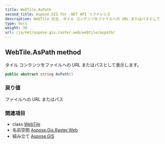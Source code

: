 ```yaml
---
title: WebTile.AsPath
second_title: Aspose.GIS for .NET API リファレンス
description: WebTile 方法. タイル コンテンツをファイルへの URL またはパスとして表示します
type: docs
weight: 30
url: /ja/net/aspose.gis.raster.web/webtile/aspath/
---
```

## WebTile.AsPath method

タイル コンテンツをファイルへの URL またはパスとして表示します。

```csharp
public abstract string AsPath()
```

### 戻り値

ファイルへの URL またはパス

### 関連項目

* class [WebTile](../)
* 名前空間 [Aspose.Gis.Raster.Web](../../webtile/)
* 組み立て [Aspose.GIS](../../../)


